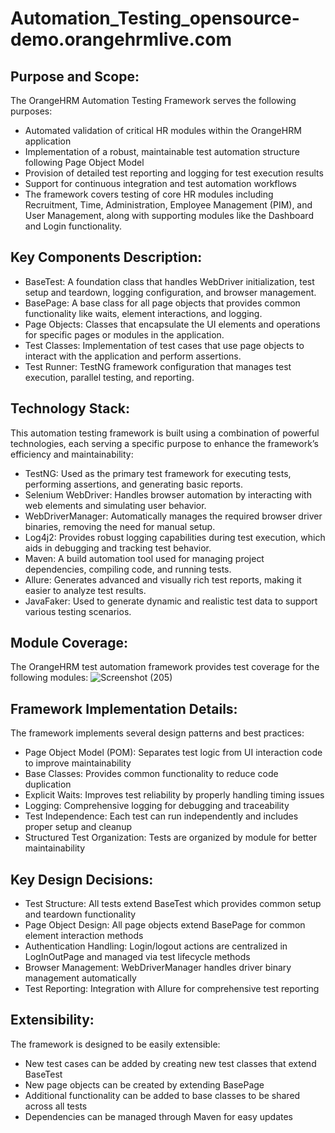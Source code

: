# Automation_Testing_opensource-demo.orangehrmlive.com
## Purpose and Scope:
The OrangeHRM Automation Testing Framework serves the following purposes:

- Automated validation of critical HR modules within the OrangeHRM application
- Implementation of a robust, maintainable test automation structure following Page Object Model
- Provision of detailed test reporting and logging for test execution results
- Support for continuous integration and test automation workflows
- The framework covers testing of core HR modules including Recruitment, Time, Administration, Employee Management (PIM), and User Management, along with supporting modules like the Dashboard and Login functionality.

## Key Components Description:
- BaseTest: A foundation class that handles WebDriver initialization, test setup and teardown, logging configuration, and browser management.
- BasePage: A base class for all page objects that provides common functionality like waits, element interactions, and logging.
- Page Objects: Classes that encapsulate the UI elements and operations for specific pages or modules in the application.
- Test Classes: Implementation of test cases that use page objects to interact with the application and perform assertions.
- Test Runner: TestNG framework configuration that manages test execution, parallel testing, and reporting.

## Technology Stack:
This automation testing framework is built using a combination of powerful technologies, each serving a specific purpose to enhance the framework’s efficiency and maintainability:

- TestNG: Used as the primary test framework for executing tests, performing assertions, and generating basic reports.
- Selenium WebDriver: Handles browser automation by interacting with web elements and simulating user behavior.
- WebDriverManager: Automatically manages the required browser driver binaries, removing the need for manual setup.
- Log4j2: Provides robust logging capabilities during test execution, which aids in debugging and tracking test behavior.
- Maven: A build automation tool used for managing project dependencies, compiling code, and running tests.
- Allure: Generates advanced and visually rich test reports, making it easier to analyze test results.
- JavaFaker: Used to generate dynamic and realistic test data to support various testing scenarios.

## Module Coverage:
The OrangeHRM test automation framework provides test coverage for the following modules:
![Screenshot (205)](https://github.com/user-attachments/assets/675e680e-b5e8-4545-ad89-55dc213a8609)

## Framework Implementation Details:
The framework implements several design patterns and best practices:

- Page Object Model (POM): Separates test logic from UI interaction code to improve maintainability
- Base Classes: Provides common functionality to reduce code duplication
- Explicit Waits: Improves test reliability by properly handling timing issues
- Logging: Comprehensive logging for debugging and traceability
- Test Independence: Each test can run independently and includes proper setup and cleanup
- Structured Test Organization: Tests are organized by module for better maintainability

## Key Design Decisions:
- Test Structure: All tests extend BaseTest which provides common setup and teardown functionality
- Page Object Design: All page objects extend BasePage for common element interaction methods
- Authentication Handling: Login/logout actions are centralized in LogInOutPage and managed via test lifecycle methods
- Browser Management: WebDriverManager handles driver binary management automatically
- Test Reporting: Integration with Allure for comprehensive test reporting

## Extensibility:
The framework is designed to be easily extensible:

- New test cases can be added by creating new test classes that extend BaseTest
- New page objects can be created by extending BasePage
- Additional functionality can be added to base classes to be shared across all tests
- Dependencies can be managed through Maven for easy updates
